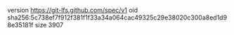 version https://git-lfs.github.com/spec/v1
oid sha256:5c738ef7f912f381f1f33a34a064cac49325c29e38020c300a8ed1d98e35181f
size 3907
